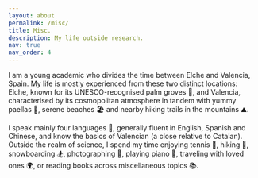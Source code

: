 ```yaml
---
layout: about
permalink: /misc/
title: Misc.
description: My life outside research.
nav: true
nav_order: 4
---
```


I am a young academic who divides the time between Elche and Valencia, Spain. My life is mostly experienced from these two distinct locations: Elche, known for its UNESCO-recognised palm groves 🌴, and Valencia, characterised by its cosmopolitan atmosphere in tandem with yummy paellas 🥘, serene beaches 🏖️ and nearby hiking trails in the mountains ⛰️.

I speak mainly four languages 📑, generally fluent in English, Spanish and Chinese, and know the basics of Valencian (a close relative to Catalan). Outside the realm of science, I spend my time enjoying tennis 🎾, hiking 🧗, snowboarding 🏂, photographing 📸, playing piano 🎹, traveling with loved ones 🌍, or reading books across miscellaneous topics 📚.
